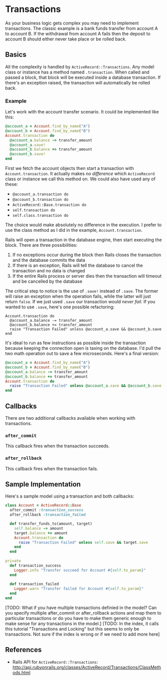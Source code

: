 # Transactions

As your business logic gets complex you may need to implement transactions. The classic example is a bank funds transfer from account A to account B. If the withdrawal from account A fails then the deposit to account B should either never take place or be rolled back.

## Basics

All the complexity is handled by `ActiveRecord::Transactions`. Any model class or instance has a method named `.transaction`. When called and passed a block, that block will be executed inside a database transaction. If there's an exception raised, the transaction will automatically be rolled back.

### Example

Let's work with the account transfer scenario. It could be implemented like this:

```ruby
@account_a = Account.find_by_name("A")
@account_b = Account.find_by_name("B")
Account.transaction do
  @account_a.balance -= transfer_amount
  @account_a.save!
  @account_b.balance += transfer_amount
  @account_b.save!
end
```

First we fetch the account objects then start a transaction with `Account.transaction`. It actually makes *no difference* which `ActiveRecord` class or instance we call this method on. We could also have used any of these:

* `@account_a.transaction do`
* `@account_b.transaction do`
* `ActiveRecord::Base.transaction do`
* `self.transaction do`
* `self.class.transaction do`

The choice would make absolutely no difference in the execution. I prefer to use the class method as I did in the example, `Account.transaction`.

Rails will open a transaction in the database engine, then start executing the block. There are three possibilities:

1. If no exceptions occur during the block then Rails closes the transaction and the database commits the data
2. If there is an exception, Rails will tell the database to cancel the transaction and no data is changed
3. If the entire Rails process or server dies then the transaction will timeout and be cancelled by the database

The critical step to notice is the use of `.save!` instead of `.save`. The former will raise an exception when the operation fails, while the latter will just return `false`. If we just used `.save` our transaction would *never fail*. If you wanted to use `.save`, here's one possible refactoring:

```
Account.transaction do
  @account_a.balance -= transfer_amount
  @account_b.balance += transfer_amount
  raise "Transaction Failed" unless @account_a.save && @account_b.save
end
```

It's ideal to run as few instructions as possible inside the transaction because keeping the connection open is taxing on the database. I'd pull the two math operation out to save a few microseconds. Here's a final version:

```ruby
@account_a = Account.find_by_name("A")
@account_b = Account.find_by_name("B")
@account_a.balance -= transfer_amount
@account_b.balance += transfer_amount
Account.transaction do
  raise "Transaction Failed" unless @account_a.save && @account_b.save
end
```

## Callbacks

There are two additional callbacks available when working with transactions.

### `after_commit`

This callback fires when the transaction succeeds.

### `after_rollback`

This callback fires when the transaction fails.

## Sample Implementation

Here's a sample model using a transaction and both callbacks:

```ruby
class Account < ActiveRecord::Base
  after_commit :transaction_success
  after_rollback :transaction_failed

  def transfer_funds_to(amount, target)
    self.balance -= amount
    target.balance += amount
    Account.transaction do
      raise "Transaction Failed" unless self.save && target.save
    end
  end
  
private
  def transaction_success
    Logger.info "Transfer succeed for Account #{self.to_param}"
  end
  
  def transaction_failed
    Logger.warn "Transfer failed for Account #{self.to_param}"
  end  
end
```
[TODO: What if you have multiple transactions definied in the model?  Can you specify multiple after_commit or after_rollback actions and map them to particular transactions or do you have to make them
generic enough to make sense for any transactions in the model.]
[TODO: In the index, it calls this tutorial "Transactions and Locking" but this seems to only be transactions.  Not sure if the index is wrong or if we need to add more here]

## References

* Rails API for `ActiveRecord::Transactions`: http://api.rubyonrails.org/classes/ActiveRecord/Transactions/ClassMethods.html
